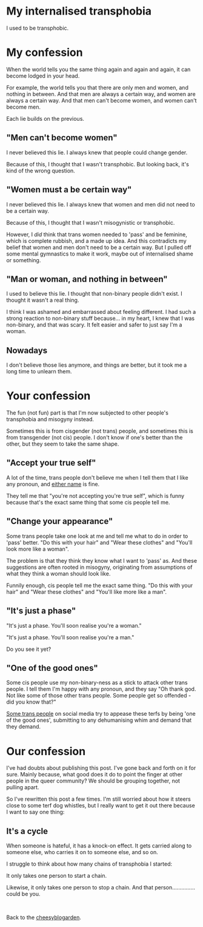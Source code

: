 # My internalised transphobia

I used to be transphobic.

# My confession

When the world tells you the same thing again and again and again, it can become lodged in your head.

For example, the world tells you that there are only men and women, and nothing in between. And that men are always a certain way, and women are always a certain way. And that men can't become women, and women can't become men.

Each lie builds on the previous.

## "Men can't become women"

I never believed this lie. I always knew that people could change gender.

Because of this, I thought that I wasn't transphobic. But looking back, it's kind of the wrong question.

## "Women must a be certain way"

I never believed this lie. I always knew that women and men did not need to be a certain way.

Because of this, I thought that I wasn't misogynistic or transphobic.

However, I *did* think that trans women needed to 'pass' and be feminine, which is complete rubbish, and a made up idea. And this contradicts my belief that women and men don't need to be a certain way. But I pulled off some mental gymnastics to make it work, maybe out of internalised shame or something.

## "Man or woman, and nothing in between"

I used to believe this lie. I thought that non-binary people didn't exist. I thought it wasn't a real thing.

I think I was ashamed and embarrassed about feeling different. I had such a strong reaction to non-binary stuff because... in my heart, I knew that I was non-binary, and that was scary. It felt easier and safer to just say I'm a woman.

## Nowadays

I don't believe those lies anymore, and things are better, but it took me a long time to unlearn them.

# Your confession 

The fun (not fun) part is that I'm now subjected to other people's transphobia and misogyny instead.

Sometimes this is from cisgender (not trans) people, and sometimes this is from transgender (not cis) people. I don't know if one's better than the other, but they seem to take the same shape.

## "Accept your true self"

A lot of the time, trans people don't believe me when I tell them that I like any pronoun, and [either name](/wikiblogarden/my-name) is fine.

They tell me that "you're not accepting you're true self", which is funny because that's the exact same thing that some cis people tell me.

## "Change your appearance"

Some trans people take one look at me and tell me what to do in order to 'pass' better. "Do this with your hair" and "Wear these clothes" and "You'll look more like a woman".

The problem is that they think they know what I want to 'pass' as. And these suggestions are often rooted in misogyny, originating from assumptions of what they think a woman should look like.

Funnily enough, cis people tell me the exact same thing. "Do this with your hair" and "Wear these clothes" and "You'll like more like a man".

## "It's just a phase"

"It's just a phase. You'll soon realise you're a woman."

"It's just a phase. You'll soon realise you're a man."

Do you see it yet?

## "One of the good ones"

Some cis people use my non-binary-ness as a stick to attack other trans people. I tell them I'm happy with any pronoun, and they say "Oh thank god. Not like some of those other trans people. Some people get so offended - did you know that?"

[Some trans people](/wikiblogarden/academia/citation/intentionally/held/back) on social media try to appease these terfs by being 'one of the good ones', submitting to any dehumanising whim and demand that they demand.

# Our confession

I've had doubts about publishing this post. I've gone back and forth on it for sure. Mainly because, what good does it do to point the finger at other people in the queer community? We should be grouping together, not pulling apart.

So I've rewritten this post a few times. I'm still worried about how it steers close to some terf dog whistles, but I really want to get it out there because I want to say one thing:

## It's a cycle

When someone is hateful, it has a knock-on effect. It gets carried along to someone else, who carries it on to someone else, and so on.

I struggle to think about how many chains of transphobia I started:

It only takes one person to start a chain.

Likewise, it only takes one person to stop a chain. And that person............... could be you.

<br>

Back to the [cheesyblogarden](/wikiblogarden).
